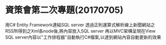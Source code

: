 # 資策會第二次專題(20170705)
用C# Entity Framework連結SQL server 
透過正則運算式解析線上新聞網站之RSS所得到之Xml各node後,將內容放入SQL server 
再以MVC架構呈現在View 
SQL server內容以"工作排程器"自動執行C#檔案,以達到網站內容自動更新的效果


